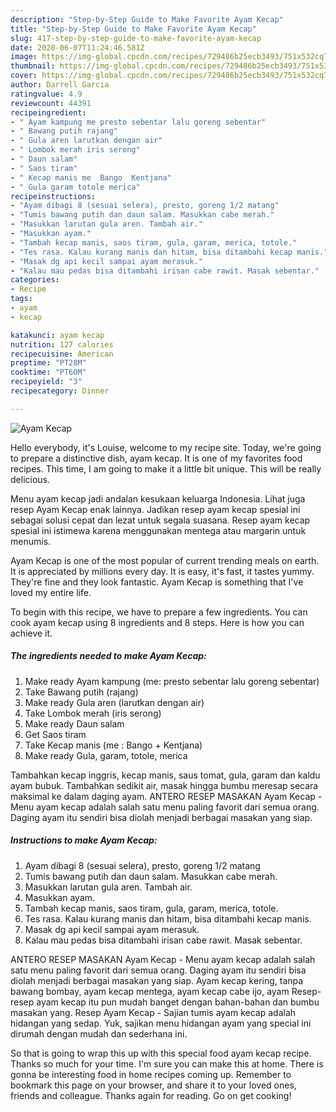 ```yaml
---
description: "Step-by-Step Guide to Make Favorite Ayam Kecap"
title: "Step-by-Step Guide to Make Favorite Ayam Kecap"
slug: 417-step-by-step-guide-to-make-favorite-ayam-kecap
date: 2020-06-07T11:24:46.581Z
image: https://img-global.cpcdn.com/recipes/729486b25ecb3493/751x532cq70/ayam-kecap-foto-resep-utama.jpg
thumbnail: https://img-global.cpcdn.com/recipes/729486b25ecb3493/751x532cq70/ayam-kecap-foto-resep-utama.jpg
cover: https://img-global.cpcdn.com/recipes/729486b25ecb3493/751x532cq70/ayam-kecap-foto-resep-utama.jpg
author: Darrell Garcia
ratingvalue: 4.9
reviewcount: 44391
recipeingredient:
- " Ayam kampung me presto sebentar lalu goreng sebentar"
- " Bawang putih rajang"
- " Gula aren larutkan dengan air"
- " Lombok merah iris serong"
- " Daun salam"
- " Saos tiram"
- " Kecap manis me  Bango  Kentjana"
- " Gula garam totole merica"
recipeinstructions:
- "Ayam dibagi 8 (sesuai selera), presto, goreng 1/2 matang"
- "Tumis bawang putih dan daun salam. Masukkan cabe merah."
- "Masukkan larutan gula aren. Tambah air."
- "Masukkan ayam."
- "Tambah kecap manis, saos tiram, gula, garam, merica, totole."
- "Tes rasa. Kalau kurang manis dan hitam, bisa ditambahi kecap manis."
- "Masak dg api kecil sampai ayam merasuk."
- "Kalau mau pedas bisa ditambahi irisan cabe rawit. Masak sebentar."
categories:
- Recipe
tags:
- ayam
- kecap

katakunci: ayam kecap 
nutrition: 127 calories
recipecuisine: American
preptime: "PT28M"
cooktime: "PT60M"
recipeyield: "3"
recipecategory: Dinner

---
```



![Ayam Kecap](https://img-global.cpcdn.com/recipes/729486b25ecb3493/751x532cq70/ayam-kecap-foto-resep-utama.jpg)

Hello everybody, it's Louise, welcome to my recipe site. Today, we're going to prepare a distinctive dish, ayam kecap. It is one of my favorites food recipes. This time, I am going to make it a little bit unique. This will be really delicious.

Menu ayam kecap jadi andalan kesukaan keluarga Indonesia. Lihat juga resep Ayam Kecap enak lainnya. Jadikan resep ayam kecap spesial ini sebagai solusi cepat dan lezat untuk segala suasana. Resep ayam kecap spesial ini istimewa karena menggunakan mentega atau margarin untuk menumis.

Ayam Kecap is one of the most popular of current trending meals on earth. It is appreciated by millions every day. It is easy, it's fast, it tastes yummy. They're fine and they look fantastic. Ayam Kecap is something that I've loved my entire life.


To begin with this recipe, we have to prepare a few ingredients. You can cook ayam kecap using 8 ingredients and 8 steps. Here is how you can achieve it.

<!--inarticleads1-->

##### The ingredients needed to make Ayam Kecap:

1. Make ready  Ayam kampung (me: presto sebentar lalu goreng sebentar)
1. Take  Bawang putih (rajang)
1. Make ready  Gula aren (larutkan dengan air)
1. Take  Lombok merah (iris serong)
1. Make ready  Daun salam
1. Get  Saos tiram
1. Take  Kecap manis (me : Bango + Kentjana)
1. Make ready  Gula, garam, totole, merica


Tambahkan kecap inggris, kecap manis, saus tomat, gula, garam dan kaldu ayam bubuk. Tambahkan sedikit air, masak hingga bumbu meresap secara maksimal ke dalam daging ayam. ANTERO RESEP MASAKAN Ayam Kecap - Menu ayam kecap adalah salah satu menu paling favorit dari semua orang. Daging ayam itu sendiri bisa diolah menjadi berbagai masakan yang siap. 

<!--inarticleads2-->

##### Instructions to make Ayam Kecap:

1. Ayam dibagi 8 (sesuai selera), presto, goreng 1/2 matang
1. Tumis bawang putih dan daun salam. Masukkan cabe merah.
1. Masukkan larutan gula aren. Tambah air.
1. Masukkan ayam.
1. Tambah kecap manis, saos tiram, gula, garam, merica, totole.
1. Tes rasa. Kalau kurang manis dan hitam, bisa ditambahi kecap manis.
1. Masak dg api kecil sampai ayam merasuk.
1. Kalau mau pedas bisa ditambahi irisan cabe rawit. Masak sebentar.


ANTERO RESEP MASAKAN Ayam Kecap - Menu ayam kecap adalah salah satu menu paling favorit dari semua orang. Daging ayam itu sendiri bisa diolah menjadi berbagai masakan yang siap. Ayam kecap kering, tanpa bawang bombay, ayam kecap mentega, ayam kecap cabe ijo, ayam Resep-resep ayam kecap itu pun mudah banget dengan bahan-bahan dan bumbu masakan yang. Resep Ayam Kecap - Sajian tumis ayam kecap adalah hidangan yang sedap. Yuk, sajikan menu hidangan ayam yang special ini dirumah dengan mudah dan sederhana ini. 

So that is going to wrap this up with this special food ayam kecap recipe. Thanks so much for your time. I'm sure you can make this at home. There is gonna be interesting food in home recipes coming up. Remember to bookmark this page on your browser, and share it to your loved ones, friends and colleague. Thanks again for reading. Go on get cooking!
